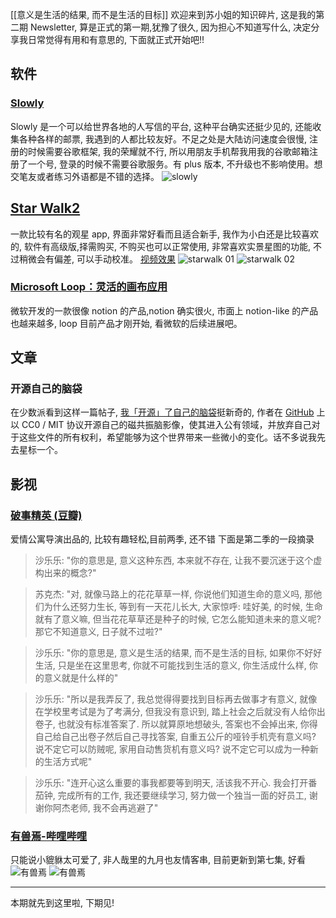 [[意义是生活的结果, 而不是生活的目标]]
欢迎来到苏小姐的知识碎片, 这是我的第二期 Newsletter, 算是正式的第一期,犹豫了很久, 因为担心不知道写什么, 决定分享我日常觉得有用和有意思的, 下面就正式开始吧!!
## 软件
### [Slowly](https://slowly.app/cn/)
Slowly 是一个可以给世界各地的人写信的平台, 这种平台确实还挺少见的, 还能收集各种各样的邮票, 我遇到的人都比较友好。不足之处是大陆访问速度会很慢, 注册的时候需要谷歌框架, 我的荣耀就不行, 所以用朋友手机帮我用我的谷歌邮箱注册了一个号, 登录的时候不需要谷歌服务。有 plus 版本, 不升级也不影响使用。想交笔友或者练习外语都是不错的选择。
![ slowly](https://resource-17v.pages.dev/slowly01.jpg)

##  [Star Walk2](https://starwalk.space/zh-Hans)
一款比较有名的观星 app, 界面非常好看而且适合新手, 我作为小白还是比较喜欢的, 软件有高级版,择需购买, 不购买也可以正常使用, 非常喜欢实景星图的功能, 不过稍微会有偏差, 可以手动校准。 [视频效果]( https://resource-17v.pages.dev/starwalk03.mp4 )
![starwalk 01]( https://resource-17v.pages.dev/starwalk01.jpg )
![starwalk 02]( https://resource-17v.pages.dev/starwalk02.jpg )

### [Microsoft Loop：灵活的画布应用 ](https://www.microsoft.com/zh-cn/microsoft-loop?ms.url=microsoftcommicrosoft-loop)
微软开发的一款很像 notion 的产品,notion 确实很火, 市面上 notion-like 的产品也越来越多, loop 目前产品才刚开始, 看微软的后续进展吧。
## 文章
### 开源自己的脑袋
在少数派看到这样一篇帖子, [我「开源」了自己的脑袋](https://sspai.com/prime/story/brain-opensource)挺新奇的, 作者在 [GitHub](https://github.com/Losses/open-brain) 上以 CC0 / MIT 协议开源自己的磁共振脑影像，使其进入公有领域，并放弃自己对于这些文件的所有权利，希望能够为这个世界带来一些微小的变化。话不多说我先去星标一个。
## 影视
### [破事精英 (豆瓣)](https://movie.douban.com/subject/35166507/)
爱情公寓导演出品的, 比较有趣轻松,目前两季, 还不错
下面是第二季的一段摘录
>沙乐乐: "你的意思是, 意义这种东西, 本来就不存在, 让我不要沉迷于这个虚构出来的概念?"

>苏克杰: "对, 就像马路上的花花草草一样, 你说他们知道生命的意义吗, 那他们为什么还努力生长, 等到有一天花儿长大, 大家惊呼: 哇好美, 的时候, 生命就有了意义嘛, 但当花花草草还是种子的时候, 它怎么能知道未来的意义呢? 那它不知道意义, 日子就不过啦?"

>沙乐乐: "你的意思是, 意义是生活的结果, 而不是生活的目标, 如果你不好好生活, 只是坐在这里思考, 你就不可能找到生活的意义, 你生活成什么样, 你的意义就是什么样的"

>沙乐乐: "所以是我弄反了, 我总觉得得要找到目标再去做事才有意义, 就像在学校里考试是为了考满分, 但我没有意识到, 踏上社会之后就没有人给你出卷子, 也就没有标准答案了. 所以就算原地想破头, 答案也不会掉出来, 你得自己给自己出卷子然后自己寻找答案, 自重五公斤的哑铃手机壳有意义吗? 说不定它可以防贼呢, 家用自动售货机有意义吗? 说不定它可以成为一种新的生活方式呢"

>沙乐乐: "连开心这么重要的事我都要等到明天, 活该我不开心. 我会打开番茄钟, 完成所有的工作, 我还要继续学习, 努力做一个独当一面的好员工, 谢谢你阿杰老师, 我不会再逃避了"

### [有兽焉-哔哩哔哩](https://www.bilibili.com/bangumi/play/ss39947/)
只能说小貔貅太可爱了, 非人哉里的九月也友情客串, 目前更新到第七集, 好看
![有兽焉]( https://resource-17v.pages.dev/有兽焉01.png )
![有兽焉]( https://resource-17v.pages.dev/有兽焉02.png )

---
本期就先到这里啦, 下期见!